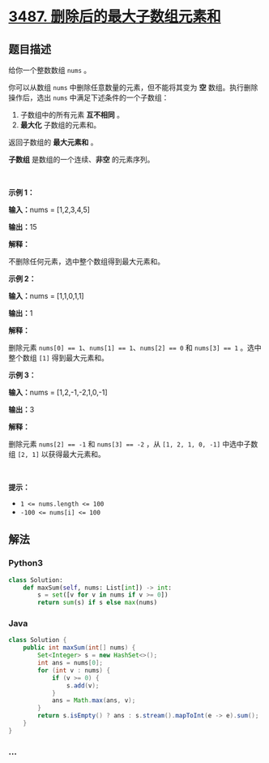 # [3487. 删除后的最大子数组元素和](https://leetcode.cn/problems/maximum-unique-subarray-sum-after-deletion)

## 题目描述

<!-- 这里写题目描述 -->

<p>给你一个整数数组&nbsp;<code>nums</code>&nbsp;。</p>

<p>你可以从数组 <code>nums</code> 中删除任意数量的元素，但不能将其变为 <strong>空</strong> 数组。执行删除操作后，选出&nbsp;<code>nums</code>&nbsp;中满足下述条件的一个子数组：</p>

<ol>
	<li>子数组中的所有元素 <strong>互不相同</strong> 。</li>
	<li><strong>最大化</strong> 子数组的元素和。</li>
</ol>

<p>返回子数组的 <strong>最大元素和</strong> 。</p>
<strong>子数组</strong> 是数组的一个连续、<strong>非空</strong> 的元素序列。

<p>&nbsp;</p>

<p><b>示例 1：</b></p>

<div class="example-block">
<p><span class="example-io"><b>输入：</b>nums = [1,2,3,4,5]</span></p>

<p><span class="example-io"><b>输出：</b>15</span></p>

<p><b>解释：</b></p>

<p>不删除任何元素，选中整个数组得到最大元素和。</p>
</div>

<p><b>示例 2：</b></p>

<div class="example-block">
<p><span class="example-io"><b>输入：</b></span><span class="example-io">nums = [1,1,0,1,1]</span></p>

<p><span class="example-io"><b>输出：</b></span>1</p>

<p><b>解释：</b></p>

<p>删除元素&nbsp;<code>nums[0] == 1</code>、<code>nums[1] == 1</code>、<code>nums[2] == 0</code>&nbsp;和&nbsp;<code>nums[3] == 1</code>&nbsp;。选中整个数组&nbsp;<code>[1]</code>&nbsp;得到最大元素和。</p>
</div>

<p><b>示例 3：</b></p>

<div class="example-block">
<p><span class="example-io"><b>输入：</b></span><span class="example-io">nums = [1,2,-1,-2,1,0,-1]</span></p>

<p><span class="example-io"><b>输出：</b></span>3</p>

<p><b>解释：</b></p>

<p>删除元素&nbsp;<code>nums[2] == -1</code>&nbsp;和&nbsp;<code>nums[3] == -2</code>&nbsp;，从&nbsp;<code>[1, 2, 1, 0, -1]</code>&nbsp;中选中子数组&nbsp;<code>[2, 1]</code>&nbsp;以获得最大元素和。</p>
</div>

<p>&nbsp;</p>

<p><b>提示：</b></p>

<ul>
	<li><code>1 &lt;= nums.length &lt;= 100</code></li>
	<li><code>-100 &lt;= nums[i] &lt;= 100</code></li>
</ul>


## 解法

<!-- 这里可写通用的实现逻辑 -->

<!-- tabs:start -->

### **Python3**

<!-- 这里可写当前语言的特殊实现逻辑 -->

```python
class Solution:
    def maxSum(self, nums: List[int]) -> int:
        s = set([v for v in nums if v >= 0])
        return sum(s) if s else max(nums)
```

### **Java**

<!-- 这里可写当前语言的特殊实现逻辑 -->

```java
class Solution {
    public int maxSum(int[] nums) {
        Set<Integer> s = new HashSet<>();
        int ans = nums[0];
        for (int v : nums) {
            if (v >= 0) {
                s.add(v);
            }
            ans = Math.max(ans, v);
        }
        return s.isEmpty() ? ans : s.stream().mapToInt(e -> e).sum();
    }
}
```

### **...**

```

```

<!-- tabs:end -->
